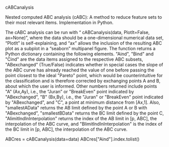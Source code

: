 cABCanalysis

Nested computed ABC analysis (cABC): A method to reduce feature sets to their most relevant items. Implementation in Python.

The cABC analysis can be run with “ cABCanalysis(data, PlotIt=False, ax=None)”, where the data should be a one-dimensional numerical data set, “PlotIt” is self-explaining, and “ax” allows the inclusion of the resulting ABC plot as a subplot in a “seaborn” multipanel figure. The function returns a Python dictionary containing the following elements. "Aind", "Bind" and "Cind" are the data items assigned to the respective ABC subsets, "ABexchanged" (True/False) indicates whether in special cases the slope of the ABC curve has already reached the value of one before passing the point closest to the ideal "Pareto" point, which would be counterintuitive for the classification and is therefore corrected by exchanging points A and B, about which the user is informed. Other numbers returned include points "A" (Ax,Ay), i.e., the “Juran” or "BreakEven" point indicated by "ABexchanged", "B" (Bx,By), i.e., the "Juran" or "BreakEven" point indicated by "ABexchanged", and "C", a point at minimum distance from [Ax,1]. Also, "smallestAData" returns the AB limit defined by the point A or B with "ABexchanged", "smallestBData" returns the BC limit defined by the point C, "AlimitIndInInterpolation" returns the index of the AB limit in [p, ABC], the interpolation of the ABC curve, and "BlimitIndInInterpolation" is the index of the BC limit in [p, ABC], the interpolation of the ABC curve.

ABCres = cABCanalysis(data=data)
ABCres["Aind"].index.tolist()
